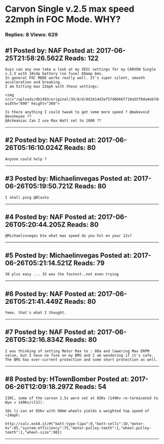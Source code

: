 # Carvon Single v.2.5 max speed 22mph in FOC Mode. WHY?

### Replies: 8 Views: 629

## \#1 Posted by: NAF Posted at: 2017-06-25T21:58:26.562Z Reads: 122

```
Guys can any one take a look at my VESC settings for my CARVON Single v.2.5 with 10s4p battery (no fuse) 60amp bms. 
In general FOC MODE works really well. It's super silent, smooth acceleration and breaking. 
I am hitting max 22mph with these settings:

<img src="/uploads/db1493/original/3X/8/d/8d1614d3af57d6666f710a55f8da4eb7dd5987bd.png" width="690" height="360">

Is there anything I could tweak to get some more speed ? @makevoid @evoheyax ??
@Ackmaniac Can I use Max Watt set to 1000 ??
```

---
## \#2 Posted by: NAF Posted at: 2017-06-26T05:16:10.024Z Reads: 80

```
Anyone could help ?
```

---
## \#3 Posted by: Michaelinvegas Posted at: 2017-06-26T05:19:50.721Z Reads: 80

```
I shall ping @Blasto
```

---
## \#4 Posted by: NAF Posted at: 2017-06-26T05:20:44.205Z Reads: 80

```
@Michaelinvegas btw what max speed do you hit on your 12s?
```

---
## \#5 Posted by: Michaelinvegas Posted at: 2017-06-26T05:21:14.521Z Reads: 79

```
30 plus easy ... 33 was the fastest..not even trying
```

---
## \#6 Posted by: NAF Posted at: 2017-06-26T05:21:41.449Z Reads: 80

```
Yeee. that's what I thought.
```

---
## \#7 Posted by: NAF Posted at: 2017-06-26T05:32:16.834Z Reads: 80

```
I was thinking of setting Motor Max to : 80a and lowering Max ERPM value, but I have no fuse on my BMS and I am wondering if it's safe. The BMS has over-current protection and some short protection as well.
```

---
## \#8 Posted by: HTownBomber Posted at: 2017-06-26T12:09:18.297Z Reads: 54

```
IIRC, some of the carvon 2.5s were set at 85Kv (149Kv re-terminated to Wye = 149Kv/√[3]).

10s li-ion at 85Kv with 90mm wheels yields a weighted top speed of ~24mph:

http://calc.esk8.it/#{"batt-type-lipo":0,"batt-cells":10,"motor-kv":85,"system-efficiency":75,"motor-pulley-teeth":1,"wheel-pulley-teeth":1,"wheel-size":90}|
```

---
